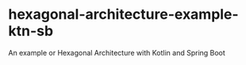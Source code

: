 # hexagonal-architecture-example-ktn-sb
An example or Hexagonal Architecture with Kotlin and Spring Boot
